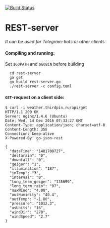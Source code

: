 [![Build Status](https://travis-ci.org/swallowws/rest-server.svg?branch=master)](https://travis-ci.org/swallowws/rest-server)

# REST-server
*It can be used for Telegram-bots or other clients*


#### Compiling and running:
Set `$GOPATH` and `$GOBIN` before building 
```
  cd rest-server
  go get
  go build rest-server.go
  ./rest-server -c config.toml
```

#### `GET`-request on a client side:
```
$ curl -i weather.thirdpin.ru/api/get
HTTP/1.1 200 OK
Server: nginx/1.4.6 (Ubuntu)
Date: Wed, 14 Dec 2016 07:33:27 GMT
Content-Type: application/json; charset=utf-8
Content-Length: 358
Connection: keep-alive
X-Powered-By: go-json-rest

{
  "dateTime": "1481700727",
  "deltarain": "0",
  "downfall": "0",
  "geiger": "1",
  "illumination": "187",
  "inTemp": "3",
  "interval": "0",
  "long_term_geiger": "135699",
  "long_term_rain": "97",
  "maxWind": "4.00",
  "outHumidity": "40.4",
  "outTemp": "-1.80",
  "pressure": "1012.3",
  "usUnits": "16",
  "windDir": "270",
  "windSpeed": "2.7"
}
```
